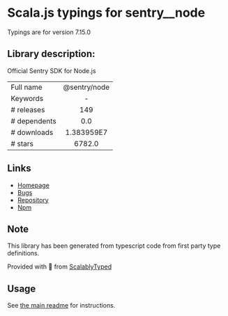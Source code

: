 
# Scala.js typings for sentry__node

Typings are for version 7.15.0

## Library description:
Official Sentry SDK for Node.js

|                    |                 |
| ------------------ | :-------------: |
| Full name          | @sentry/node |
| Keywords           | - |
| # releases         | 149 |
| # dependents       | 0.0 |
| # downloads        | 1.383959E7 |
| # stars            | 6782.0 |

## Links
- [Homepage](https://github.com/getsentry/sentry-javascript/tree/master/packages/node)
- [Bugs](https://github.com/getsentry/sentry-javascript/issues)
- [Repository](https://github.com/getsentry/sentry-javascript)
- [Npm](https://www.npmjs.com/package/%40sentry%2Fnode)
    


## Note
This library has been generated from typescript code from first party type definitions.

Provided with :purple_heart: from [ScalablyTyped](https://github.com/oyvindberg/ScalablyTyped)

## Usage
See [the main readme](../../readme.md) for instructions.


